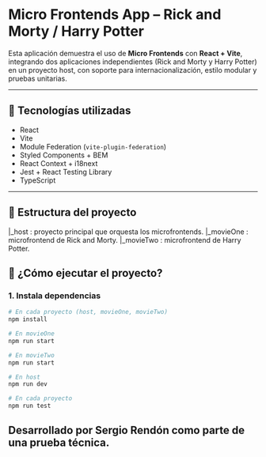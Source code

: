 # Micro Frontends App – Rick and Morty / Harry Potter

Esta aplicación demuestra el uso de **Micro Frontends** con **React + Vite**, integrando dos aplicaciones independientes (Rick and Morty y Harry Potter) en un proyecto host, con soporte para internacionalización, estilo modular y pruebas unitarias.

---

## 🔧 Tecnologías utilizadas

- React
- Vite
- Module Federation (`vite-plugin-federation`)
- Styled Components + BEM
- React Context + i18next
- Jest + React Testing Library
- TypeScript

---

## 📁 Estructura del proyecto
 |_host : proyecto principal que orquesta los microfrontends.
 |_movieOne : microfrontend de Rick and Morty.
 |_movieTwo : microfrontend de Harry Potter.

## 🚀 ¿Cómo ejecutar el proyecto?

### 1. Instala dependencias

```bash
# En cada proyecto (host, movieOne, movieTwo)
npm install

# En movieOne
npm run start

# En movieTwo
npm run start

# En host
npm run dev

# En cada proyecto
npm run test
```

## Desarrollado por Sergio Rendón como parte de una prueba técnica.
